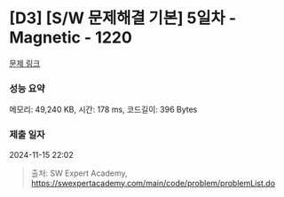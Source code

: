 # [D3] [S/W 문제해결 기본] 5일차 - Magnetic - 1220 

[문제 링크](https://swexpertacademy.com/main/code/problem/problemDetail.do?contestProbId=AV14hwZqABsCFAYD) 

### 성능 요약

메모리: 49,240 KB, 시간: 178 ms, 코드길이: 396 Bytes

### 제출 일자

2024-11-15 22:02



> 출처: SW Expert Academy, https://swexpertacademy.com/main/code/problem/problemList.do